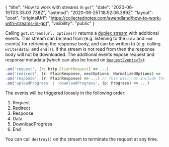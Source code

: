 {
  "title": "How to work with streams in `got`",
  "date": "2020-06-19T03:33:03.738Z",
  "lastmod": "2020-06-25T18:52:06.389Z",
  "layout": "post",
  "originalUrl": "https://collectednotes.com/awendland/how-to-work-with-streams-in-got",
  "visibility": "public"
}

Calling `got.stream(url, options?)` returns a [duplex stream](https://nodejs.org/api/stream.html#stream_class_stream_duplex) with additional events. This stream can be read from (e.g. listening to the `data` and `end` events) for retrieving the response body, and can be written to (e.g. calling `write(data)` and `end()`). If the stream is not read from then the response body will not be downloaded. The additional events expose request and response metadata (which can also be found on [`RequestEvents<T>`](https://github.com/sindresorhus/got/blob/c98f0d7c39ebe71bd0b4875e03c1a7a7b5207347/source/core/index.ts#L271)):

```ts
.on('request', (r: http.ClientRequest) => ...) 
.on('redirect', (r: PlainResponse, nextOptions: NormalizedOptions) => ...)
.on('response', (r: PlainResponse) => ...) // This will not include the response body. If you want to download the response body you will need to listen to the `on('data')` and `.on('end')` events.
.on('uploadProgress' | 'downloadProgress', (p: Progress) => ...)
```

The events will be triggered loosely in the following order:

1. Request
2. Redirect
3. Response
4. Data
5. DownloadProgress
6. End

You can call `destroy()` on the stream to terminate the request at any time.
